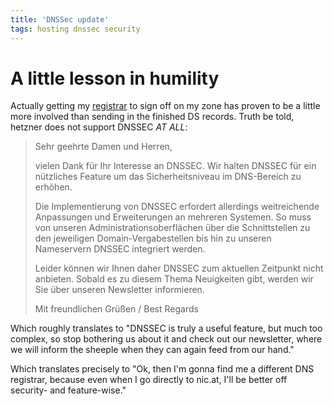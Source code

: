```yaml
---
title: 'DNSSec update'
tags: hosting dnssec security
---
```


# A little lesson in humility

Actually getting my [registrar](http://www.hetzner.de) to sign off on my zone
has proven to be a little more involved than sending in the finished DS
records. Truth be told, hetzner does not support DNSSEC *AT ALL*:

> Sehr geehrte Damen und Herren,
>
> vielen Dank für Ihr Interesse an DNSSEC. Wir halten DNSSEC für ein
> nützliches Feature um das Sicherheitsniveau im DNS-Bereich zu erhöhen.
>
> Die Implementierung von DNSSEC erfordert allerdings weitreichende
> Anpassungen und Erweiterungen an mehreren Systemen. So muss von unseren
> Administrationsoberflächen über die Schnittstellen zu den jeweiligen
> Domain-Vergabestellen bis hin zu unseren Nameservern DNSSEC integriert
> werden.
>
> Leider können wir Ihnen daher DNSSEC zum aktuellen Zeitpunkt nicht
> anbieten. Sobald es zu diesem Thema Neuigkeiten gibt, werden wir Sie
> über unseren Newsletter informieren.
>
> Mit freundlichen Grüßen / Best Regards

Which roughly translates to "DNSSEC is truly a useful feature, but much too
complex, so stop bothering us about it and check out our newsletter, where we
will inform the sheeple when they can again feed from our hand."

Which translates precisely to "Ok, then I'm gonna find me a different DNS
registrar, because even when I go directly to nic.at, I'll be better off
security- and feature-wise."
